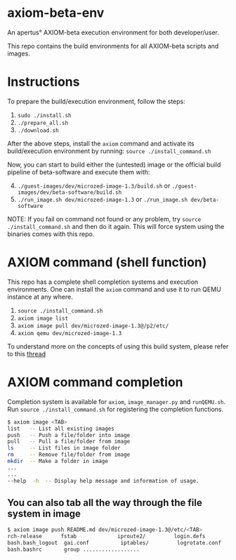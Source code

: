# axiom-beta-env
An apertus° AXIOM-beta execution environment for both developer/user.

This repo contains the build environments for all AXIOM-beta scripts and images.

# Instructions

To prepare the build/execution environment, follow the steps:
1. `sudo ./install.sh`
2. `./prepare_all.sh`
3. `./download.sh`

After the above steps, install the `axiom` command and activate its build/execution environment by running:
`source ./install_command.sh`

Now, you can start to build either the (untested) image or the official build pipeline of beta-software and execute them with:

4. `./guest-images/dev/microzed-image-1.3/build.sh` or `./guest-images/dev/beta-software/build.sh`
5. `./run_image.sh dev/microzed-image-1.3` or `./run_image.sh dev/beta-software`

NOTE: If you fail on command not found or any problem, try `source ./install_command.sh` and then do it again. This will force system using the binaries comes with this repo.

# AXIOM command (shell function)
This repo has a complete shell completion systems and execution environments. One can install the `axiom` command and use it to run QEMU instance at any where.
1. `source ./install_command.sh`
2. `axiom image list`
3. `axiom image pull dev/microzed-image-1.3@/p2/etc/`
4. `axiom qemu dev/microzed-image-1.3`

To understand more on the concepts of using this build system, please refer to this [thread](https://github.com/apertus-open-source-cinema/axiom-beta-qemu/issues/6)

# AXIOM command completion
Completion system is available for `axiom`, `image_manager.py` and `runQEMU.sh`.
Run `source ./install_command.sh` for registering the completion functions.

``` zsh
$ axiom image <TAB>
list   -- List all existing images
push   -- Push a file/folder into image
pull   -- Pull a file/folder from image
ls     -- List files in image folder
rm     -- Remove file/folder from image
mkdir  -- Make a folder in image
...
...
--help  -h  -- Display help message and information of usage.
```

## You can also tab all the way through the file system in image
``` zsh
$ axiom image push README.md dev/microzed-image-1.3@/etc/<TAB>
rch-release      fstab             iproute2/         login.defs        modprobe.d/       pacman.d/         resolvconf.conf   systemd/        
bash.bash_logout  gai.conf          iptables/         logrotate.conf    modules-load.d/   pam.d/            rpc               tmpfiles.d/     
bash.bashrc       group ..................
```
